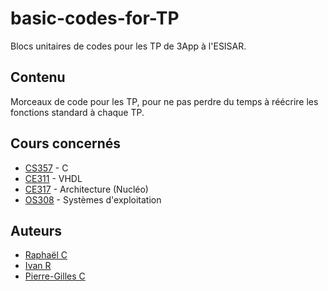
# basic-codes-for-TP

Blocs unitaires de codes pour les TP de 3App à l'ESISAR.

## Contenu

Morceaux de code pour les TP, pour ne pas perdre du temps à réécrire les fonctions
standard à chaque TP.

## Cours concernés

+ [CS357](/C) - C
+ [CE311](/VHDL) - VHDL
+ [CE317](/Archi) - Architecture (Nucléo)
+ [OS308](/OS) - Systèmes d'exploitation

## Auteurs

+ [Raphaël C](https://github.com/airCstnr)
+ [Ivan R](https://github.com/Ivan-Roger)
+ [Pierre-Gilles C](https://github.com/Nithraniel)

